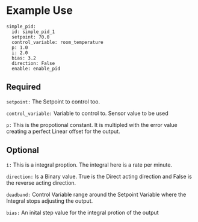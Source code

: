 # Example Use

```
simple_pid:
  id: simple_pid_1
  setpoint: 70.0
  control_variable: room_temperature
  p: 1.0
  i: 2.0
  bias: 3.2
  direction: False
  enable: enable_pid
```

## Required

`setpoint:` The Setpoint to control too.

`control_variable:` Variable to control to. Sensor value to be used

`p:` This is the propotional constant. It is multipled with the error value creating a perfect Linear offset for the output.

## Optional

`i:` This is a integral proption. The integral here is a rate per minute.

`direction:` Is a Binary value. True is the Direct acting direction and False is the reverse acting direction.

`deadband:` Control Variable range around the Setpoint Variable where the Integral stops adjusting the output.

`bias:` An inital step value for the integral protion of the output
